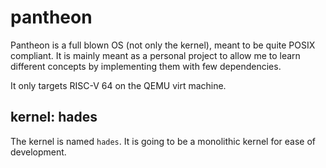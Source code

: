 # pantheon

Pantheon is a full blown OS (not only the kernel), meant to be quite POSIX compliant.
It is mainly meant as a personal project to allow me to learn different concepts by implementing them with few dependencies.

It only targets RISC-V 64 on the QEMU virt machine.

## kernel: hades

The kernel is named `hades`. It is going to be a monolithic kernel for ease of development.
